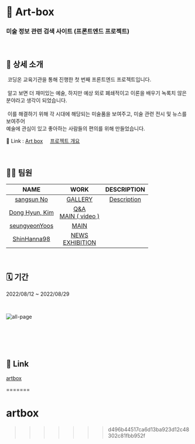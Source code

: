 # 🎨 Art-box

### 미술 정보 관련 검색 사이트 (프론트엔드 프로젝트)

<br/>

## 🔬 상세 소개  
&nbsp;코딩온 교육기관을 통해 진행한 첫 번째 프론트엔드 프로젝트입니다.  
<br />
&nbsp;알고 보면 더 재미있는 예술, 하지만 예상 외로 폐쇄적이고 이론을 배우기 녹록치 않은 분야라고 생각이 되었습니다.  
<br/>
&nbsp;이를 해결하기 위해 각 시대에 해당되는 미술품을 보여주고, 미술 관련 전시 및 뉴스를 보여주어   
예술에 관심이 있고 좋아하는 사람들의 편의를 위해 만들었습니다.

🔗 Link : [Art box](http://118.67.142.110:8000/) &nbsp;&nbsp;&nbsp;
[프로젝트 개요](https://sangsunno.github.io/art%20box/art-box-1-%EA%B0%9C%EC%9A%94/ "프로젝트 개요")

<br/>

## 💁🏻 팀원  

|NAME|WORK|DESCRIPTION|
|:---:|:---:|:---:|
|[sangsun No](https://github.com/sangsunNo "sangsun No")|[GALLERY](http://118.67.142.110:8000/show_data "GALLERY")|[Description](https://sangsunno.github.io/categories/artbox "Description")|
|[Dong Hyun, Kim](https://github.com/GarlicScent "Dong Hyun, Kim")|[Q&A](http://118.67.142.110:8000/inquery "Q&A") <br/> [MAIN ( video )](http://118.67.142.110:8000/ "MAIN ( video )")||
|[seungyeonYoos](https://github.com/seungyeonYoos "seungyeonYoos")|[MAIN](http://118.67.142.110:8000/ "MAIN ")||
|[ShinHanna98](https://github.com/ShinHanna98 "ShinHanna98")|[NEWS](http://118.67.142.110:8000/news_page "NEWS") <br/> [EXHIBITION](http://118.67.142.110:8000/exhibition "EXHIBITION")||
<br/>

## 🗓 기간  
2022/08/12 ~ 2022/08/29  

<br/>

![all-page](https://user-images.githubusercontent.com/26360179/195307262-9760a556-265d-40f5-a446-02e9b2293ac4.gif)

<br/><br/>

&nbsp;
## :link: Link
[artbox](http://101.101.219.234:8000/)

=======
# artbox
>>>>>>> d496b44517ca6d13ba923d12c48302c81fbb952f

